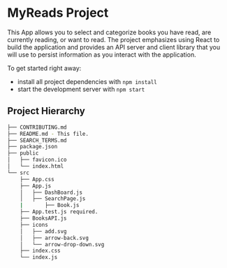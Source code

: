 # MyReads Project

This App allows you to select and categorize books you have read, are currently reading, or want to read. The project emphasizes using React to build the application and provides an API server and client library that you will use to persist information as you interact with the application.

To get started right away:

* install all project dependencies with `npm install`
* start the development server with `npm start`

## Project Hierarchy
```bash
├── CONTRIBUTING.md
├── README.md - This file.
├── SEARCH_TERMS.md 
├── package.json 
├── public
│   ├── favicon.ico 
│   └── index.html 
└── src
    ├── App.css 
    ├── App.js 
    │   ├── DashBoard.js
    │   ├── SearchPage.js
    |       ├── Book.js 
    ├── App.test.js required.
    ├── BooksAPI.js 
    ├── icons 
    │   ├── add.svg
    │   ├── arrow-back.svg
    │   └── arrow-drop-down.svg
    ├── index.css 
    └── index.js 
```




